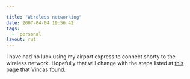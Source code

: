 ```yaml
---

title: "Wireless networking"
date: 2007-04-04 19:56:42
tags:
  -  personal
layout: rut
---
```


I have had no luck using my airport express to connect shorty to the wireless network.  Hopefully that will change with the steps listed at [this page][ref1] that Vincas found. 

[ref1]: http://www.macosxhints.com/article.php?story=20060609053254368 "Extend a Linksys WRT54G network via AirPort Express"

